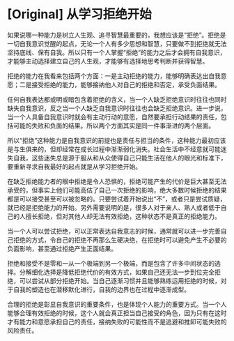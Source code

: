 # [Original] 从学习拒绝开始


如果说哪一种能力是树立人生观、追寻智慧最重要的，我想应该是“拒绝”。拒绝是一切自我意识觉醒的起点，无论一个人有多少思想和智慧，只要做不到拒绝就无法坚持底线、保有自我。所以只有一个人掌握“拒绝”的能力之后才会拥有自我意识，才能够主动选择建立自己的人生观，才能够有选择地思考判断并获得智慧。

拒绝的能力在我看来包括两个方面：一是主动拒绝的能力，能够明确表达出自我意愿；二是接受拒绝的能力，能够接纳他人对自己的拒绝和否定，承受负面结果。

任何自我表达都或明或暗包含着拒绝的含义，当一个人缺乏拒绝意识时往往也同时缺失自我意识，反之当一个人缺乏自我意识时往往也会缺乏拒绝意识。进一步说，当一个人具备自我意识时就会有主动行动的意愿，自然要承担行动结果的责任，包括可能的失败和负面的结果。所以两个方面其实是同一件事渐进的两个层面。

所以“拒绝”这种能力是自我意识的前提也是责任与担当的条件，这种能力最初应该是与生俱来的，但却经常在成长过程中渐渐弱化消失。社会生活中不经意就可能迷失自我，这些迷失总是源于服从和从众使得自己只能生活在他人的眼光和标准下，要重新寻求自我最好的起点就是从学习拒绝开始。

在缺乏拒绝能力者的眼中拒绝是令人恐惧的，拒绝可能产生的代价是巨大甚至无法承受的，但事实上他们可能高估了自己一次拒绝的影响，绝大多数时候拒绝的结果都是可以接受甚至可以被忽略的。只要尝试着开始说出“不”，或者只是尝试质疑，就已经是拒绝能力的开始。另外需要说明的是，很多人对于亲人、熟人或者低于自己的人擅长拒绝，但对其他人却无法有效拒绝，这种状态不是真正的拒绝能力。

当一个人可以尝试拒绝，可以正常表达自我意志的时候，通常就可以进一步完善自己拒绝的方式，令自己的拒绝不再那么生硬决绝，在拒绝时可以避免产生不必要的负面影响，甚至通过拒绝产生正面结果。

拒绝和接受不是零和一从一个极端到另一个极端，而是包含了许多中间状态的选择。分解细化选择是降低拒绝代价的有效方式，如果自己还无法一步到位完全拒绝，可以尝试从部分拒绝开始。当自己逐渐习惯并且能够熟练运用拒绝的时候，对于自我的塑造也在潜移默化进行，自我的边界也在过程中逐渐成型。

合理的拒绝是彰显自我意识的重要条件，也是体现个人能力的重要方式。当一个人能够合理有效拒绝的时候，这个人就会真正担当自己接受的角色，因为只有在这时才有能力和意愿承担自己的责任，接纳失败的可能性而不是逃避和推卸可能失败的风险责任。


